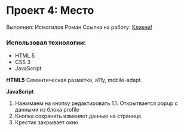 # Проект 4: Место
Выполнил: Исмагилов Роман
Ссылка на работу: [Кликни!](https://roman-j123.github.io/mesto/)
### Использовал технологии:
* HTML 5
* CSS 3
* JavaScript

**HTML5**
Семантическая разметка, a11y, mobile-adapt

**JavaScript**
1. Нажимаем на кнопку редактировать
1.1. Открытвается popup с данными из блока profile
2. Кнопка сохранить изменяет данные на странице.
3. Крестик закрывает окно
